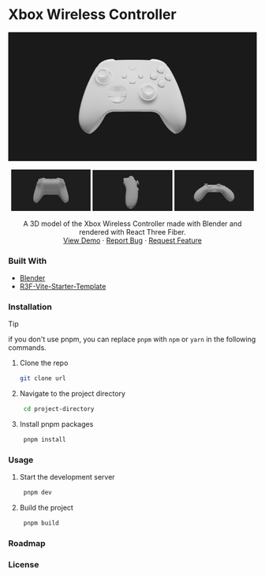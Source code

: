 # Xbox Wireless Controller

![Hero Image](./public/screenshot.png)

<div align="center">
   <img src="./public/screenshot1.png" width="32%">
   <img src="./public/screenshot2.png" width="32%">
   <img src="./public/screenshot3.png" width="32%">
</div>

<div align="center">
  <p align="center">
  A 3D model of the Xbox Wireless Controller made with Blender and rendered with React Three Fiber.
    <br />
    <a href="https://r3-f-xbox-wireless-controller.vercel.app/">View Demo</a>
    &middot;
    <a href="https://github.com/jeffrey-omega/R3F-Xbox-Wireless-Controller/issues/new?labels=bug">Report Bug</a>
    &middot;
    <a href="https://github.com/jeffrey-omega/R3F-Xbox-Wireless-Controller/issues/new?labels=enhancement">Request Feature</a>
  </p>
</div>

### Built With

- [Blender](https://www.blender.org/)
- [R3F-Vite-Starter-Template](https://github.com/jeffrey-omega/R3F-Vite-Starter-Template)

### Installation

> [!TIP]
> if you don't use pnpm, you can replace `pnpm` with `npm` or `yarn` in the following commands.

1. Clone the repo

   ```sh
   git clone url
   ```

2. Navigate to the project directory

   ```sh
    cd project-directory
   ```

3. Install pnpm packages

   ```sh
    pnpm install
   ```

### Usage

1. Start the development server
   ```sh
    pnpm dev
   ```
2. Build the project
   ```sh
    pnpm build
   ```

### Roadmap

### License
